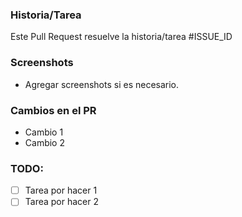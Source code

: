 ### Historia/Tarea
Este Pull Request resuelve la historia/tarea #ISSUE_ID

### Screenshots
- Agregar screenshots si es necesario.

### Cambios en el PR
- Cambio 1
- Cambio 2

### TODO:
- [ ] Tarea por hacer 1
- [ ] Tarea por hacer 2
